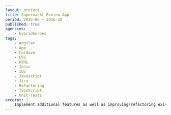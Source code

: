 ```yaml
---
layout: project
title: Supermarkt Review App
period: 2016-06 – 2016-10
published: true
agencies:
    - hybridheroes
tags:
    - Angular
    - App
    - Cordova
    - CSS
    - HTML
    - Ionic
    - iOS
    - Javascript
    - Jira
    - Refactoring
    - TypeScript
    - Unit-Tests
excerpt: |
    Implement additional features as well as improving/refactoring existing code of an ionic/angular application targeting iOS mobile devices using TypeScript and Javascript.
---
```

